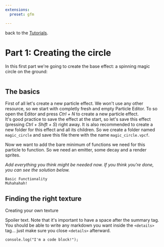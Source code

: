 ```yaml
---
extensions:
  preset: gfm

---
```


<p>back to the <a href="../../Tutorials.md">Tutorials</a>.</p>
<h1 id="part-1-creating-the-circle">Part 1: Creating the circle</h1>
<p>In this first part we're going to create the base effect: a spinning magic circle on the ground:</p>
<p><img src="https://i.imgur.com/cypsRRb.gif" alt=""></p>
<h2 id="the-basics">The basics</h2>
<p>First of all let's create a new particle effect. We won't use any other resource, so we start with completly fresh and empty Particle Editor. To so open the Editor and press <em>Ctrl + N</em> to create a new particle effect.<br>
It's good practice to save the effect at the start, so let's save this effect (pressing <em>Ctrl + Shift + S</em>) right away. It is also recommended to create a new folder for this effect and all its children. So we create a folder named <code>magic_circle</code> and save this file there with the name <code>magic_circle.vpcf</code>.</p>
<p>Now we want to add the bare minimum of functions we need for this particle to function. So we need an emitter, some decay and a render sprites.</p>
<p><em>Add everything you think might be needed now. If you think you're done, you can see the solution below.</em></p>

	Basic Functionality
	Muhahahah!

<h2 id="finding-the-right-texture">Finding the right texture</h2>

  Creating your own texture
<p>Spoiler text. Note that it's important to have a space after the summary tag. You should be able to write any markdown you want inside the <code>&lt;details&gt;</code> tag... just make sure you close <code>&lt;details&gt;</code> afterward.</p>
<pre class=" language-javascript"><code class="prism  language-javascript">console<span class="token punctuation">.</span><span class="token function">log</span><span class="token punctuation">(</span><span class="token string">"I'm a code block!"</span><span class="token punctuation">)</span><span class="token punctuation">;</span>
</code></pre>



